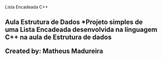 Lista Encadeada C++ <h2>

**Aula Estrutura de Dados**
  *Projeto simples de uma Lista Encadeada desenvolvida na linguagem __C++__ na aula de Estrutura de dados
  
Created by: Matheus Madureira <h4>
